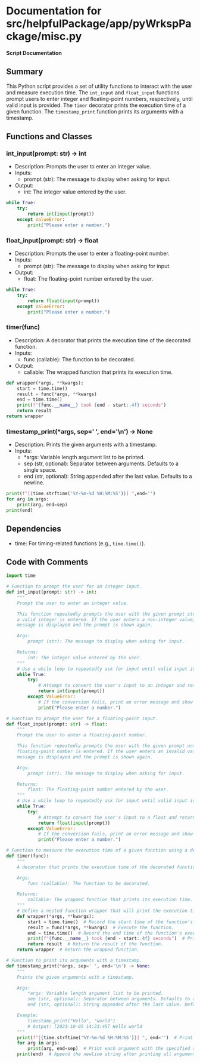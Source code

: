 # Documentation for src/helpfulPackage/app/pyWrkspPackage/misc.py

**Script Documentation**

**Summary**
------------

This Python script provides a set of utility functions to interact with the user and measure execution time. The `int_input` and `float_input` functions prompt users to enter integer and floating-point numbers, respectively, until valid input is provided. The `timer` decorator prints the execution time of a given function. The `timestamp_print` function prints its arguments with a timestamp.

**Functions and Classes**
-------------------------

### int_input(prompt: str) -> int

*   Description: Prompts the user to enter an integer value.
*   Inputs:
    *   prompt (str): The message to display when asking for input.
*   Output:
    *   int: The integer value entered by the user.

```python
while True:
    try:
        return int(input(prompt))
    except ValueError:
        print("Please enter a number.")
```

### float_input(prompt: str) -> float

*   Description: Prompts the user to enter a floating-point number.
*   Inputs:
    *   prompt (str): The message to display when asking for input.
*   Output:
    *   float: The floating-point number entered by the user.

```python
while True:
    try:
        return float(input(prompt))
    except ValueError:
        print("Please enter a number.")
```

### timer(func)

*   Description: A decorator that prints the execution time of the decorated function.
*   Inputs:
    *   func (callable): The function to be decorated.
*   Output:
    *   callable: The wrapped function that prints its execution time.

```python
def wrapper(*args, **kwargs):
    start = time.time()
    result = func(*args, **kwargs)
    end = time.time()
    print(f"{func.__name__} took {end - start:.4f} seconds")
    return result
return wrapper
```

### timestamp_print(*args, sep=' ', end='\n') -> None

*   Description: Prints the given arguments with a timestamp.
*   Inputs:
    *   *args: Variable length argument list to be printed.
    *   sep (str, optional): Separator between arguments. Defaults to a single space.
    *   end (str, optional): String appended after the last value. Defaults to a newline.

```python
print(f"[{time.strftime('%Y-%m-%d %H:%M:%S')}] ",end='')
for arg in args:
    print(arg, end=sep)
print(end)
```

**Dependencies**
--------------

*   time: For timing-related functions (e.g., `time.time()`).

**Code with Comments**
--------------------

```python
import time

# Function to prompt the user for an integer input.
def int_input(prompt: str) -> int:
    """
    Prompt the user to enter an integer value.

    This function repeatedly prompts the user with the given prompt string until
    a valid integer is entered. If the user enters a non-integer value, an error
    message is displayed and the prompt is shown again.

    Args:
        prompt (str): The message to display when asking for input.

    Returns:
        int: The integer value entered by the user.
    """
    # Use a while loop to repeatedly ask for input until valid input is provided.
    while True:
        try:
            # Attempt to convert the user's input to an integer and return it.
            return int(input(prompt))
        except ValueError:
            # If the conversion fails, print an error message and show the prompt again.
            print("Please enter a number.")

# Function to prompt the user for a floating-point input.
def float_input(prompt: str) -> float:
    """
    Prompt the user to enter a floating-point number.

    This function repeatedly prompts the user with the given prompt until a valid
    floating-point number is entered. If the user enters an invalid value, an error
    message is displayed and the prompt is shown again.

    Args:
        prompt (str): The message to display when asking for input.

    Returns:
        float: The floating-point number entered by the user.
    """
    # Use a while loop to repeatedly ask for input until valid input is provided.
    while True:
        try:
            # Attempt to convert the user's input to a float and return it.
            return float(input(prompt))
        except ValueError:
            # If the conversion fails, print an error message and show the prompt again.
            print("Please enter a number.")

# Function to measure the execution time of a given function using a decorator.
def timer(func):
    """
    A decorator that prints the execution time of the decorated function.

    Args:
        func (callable): The function to be decorated.

    Returns:
        callable: The wrapped function that prints its execution time.
    """
    # Define a nested function wrapper that will print the execution time and return the result.
    def wrapper(*args, **kwargs):
        start = time.time()  # Record the start time of the function's execution.
        result = func(*args, **kwargs)  # Execute the function.
        end = time.time()  # Record the end time of the function's execution.
        print(f"{func.__name__} took {end - start:.4f} seconds")  # Print the execution time.
        return result  # Return the result of the function.
    return wrapper  # Return the wrapped function.

# Function to print its arguments with a timestamp.
def timestamp_print(*args, sep=' ', end='\n') -> None:
    """
    Prints the given arguments with a timestamp.

    Args:
        *args: Variable length argument list to be printed.
        sep (str, optional): Separator between arguments. Defaults to a single space.
        end (str, optional): String appended after the last value. Defaults to a newline.

    Example:
        timestamp_print("Hello", "world")
        # Output: [2023-10-05 14:23:45] Hello world
    """
    print(f"[{time.strftime('%Y-%m-%d %H:%M:%S')}] ", end='')  # Print the timestamp.
    for arg in args:
        print(arg, end=sep)  # Print each argument with the specified separator.
    print(end)  # Append the newline string after printing all arguments.

```
